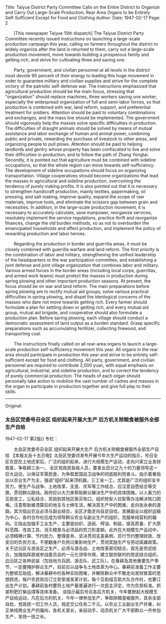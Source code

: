 Title: Taiyue District Party Committee Calls on the Entire District to Organize and Carry Out Large-Scale Production; Rear Area Organs to be Entirely Self-Sufficient Except for Food and Clothing
Author:
Date: 1947-02-17
Page: 2

　　[This newspaper Taiyue 15th dispatch] The Taiyue District Party Committee recently issued instructions on launching a large-scale production campaign this year, calling on farmers throughout the district to widely organize after the land is returned to them, carry out a large-scale production movement, move towards building a prosperous family and getting rich, and strive for cultivating three and saving one.

　　Party, government, and civilian personnel at all levels in the district must devote 90 percent of their energy to leading this huge movement in order to guarantee military and civilian supplies and strive for the complete victory of the patriotic self-defense war. The instructions emphasized that agricultural production should be the main focus, stressing that "organization" should replace machines, three workers saving one worker, especially the widespread organization of full and semi-labor forces, so that production is combined with war, land reform, support, and preferential treatment for soldiers. Attention should be paid to voluntary combinations and exchanges, and the mass line should be implemented. The government should vigorously help the masses solve specific difficulties in production. The difficulties of draught animals should be solved by means of mutual assistance and labor exchange of human and animal power, combining public and private, rewarding the purchase of livestock to other areas, and organizing people to pull plows. Attention should be paid to helping landlords and gentry whose property has been confiscated to live and solve their difficulties in production, and to follow the path of Zhang Yongtai. Secondly, it is pointed out that agriculture must be combined with sideline occupations, so that the whole region can move towards self-sufficiency. The development of sideline occupations should focus on organizing transportation. Village cooperatives should become organizations that lead the masses in agricultural and sideline production, overcoming the tendency of purely making profits. It is also pointed out that it is necessary to strengthen handicraft production, mainly textiles, papermaking, oil pressing, and salt making, improve quality, expand the scope of raw materials, improve tools, and eliminate the scissors gap between grain and necessities. In addition, in the large-scale production movement, it is necessary to accurately calculate, save manpower, reorganize services, resolutely implement the service regulations, practice thrift and reorganize finances, change the old burden methods, so as not to overburden the emancipated households and affect production, and implement the policy of rewarding production and labor heroes.

　　Regarding the production in border and guerrilla areas, it must be closely combined with guerrilla warfare and land reform. The first priority is the combination of labor and military, strengthening the unified leadership of the headquarters or the war participation committee, and establishing a joint defense and joint village organization that combines labor and military. Various armed forces in the border areas (including local corps, guerrillas, and armed work teams) must protect the masses in production during spring plowing and other important production seasons. At present, the focus should be on war and land reform. The main preparations before spring plowing are to rectify mutual aid groups, solve various practical difficulties in spring plowing, and dispel the ideological concerns of the masses who dare not move towards getting rich. Every farmer should formulate a plan for settling down or getting rich, and every mutual aid group, mutual aid brigade, and cooperative should also formulate a production plan. Before spring plowing, each village should conduct a democratic assessment of land output as a burden standard. Grasp specific preparations such as accumulating fertilizer, collecting firewood, and transporting coal.

　　The instructions finally called on all rear-area organs to launch a large-scale production self-sufficiency movement this year. All organs in the rear area should participate in production this year and strive to be entirely self-sufficient except for food and clothing. All party, government, and civilian personnel are required to contribute 2,000 yuan, with equal emphasis on agricultural, industrial, and sideline production, and to correct the tendency of purely commercial production. The heads of each organ should personally take action to mobilize the vast number of cadres and masses in the organ to participate in production together and give full play to their skills.



<hr /> 

Original: 


### 太岳区党委号召全区  组织起来开展大生产  后方机关除粮食被服外全部生产自给

1947-02-17
第2版()
专栏：

　　太岳区党委号召全区
    组织起来开展大生产
    后方机关除粮食被服外全部生产自给
    【本报太岳十五日电】太岳区党委顷发布开展今年大生产运动的指示，号召全区农民在土地还家后，广泛的组织起来，进行大规模生产运动，走向兴家立业发财致富，争取耕三余一。
    全区党政民各级人员，要拿出百分之九十的力量领导这一巨大运动，以保证军需民食，为争取爱国自卫战争的彻底胜利而奋斗。指示着重指出以农业生产为主，强调“组织”起来顶机器，三工省一工，尤其是广泛的组织全半劳力，使生产与战争、土地改革、支差、优军等工作结合，应注意自愿结合等交换，贯彻群众路线。政府应以大力来帮助群众解决生产中的具体困难。以人畜力的互助变工，公私结合，奖励到其他区贩买牲口，组织抢犁人拉犁等办法解决牲口困难。注意帮助被清算后的地主与士绅生活，解决其生产中的困难，走向张永泰的道路。其次指出农业必须与副业结合，全区才能走向自足自给。发展副业以组织运输为中心，各村合作社应成为领导群众农业与副业生产的组织，克服单纯营利的偏向。又指出加强手工业生产，主要是纺织、造纸、榨油、制盐，提高质量、扩大原料范围、改良工具、消灭粮食与必须品的剪刀形差额。此外在大规模生产运动中，必须精确计算、节约民力、整理差务、坚决贯彻支差条例、厉行节约整理财政、改变旧的负担方法，不使翻身户负担过重影响生产，贯彻奖励生产与劳动英雄政策。
    关于边沿区与游击区之生产，必须与游击战、土地改革密切结合，首先是劳武结合，加强指挥部或参战委员会的一元化领导作用，建立联防联村的劳武结合组织。边沿区之各种武装（包括地方兵团、游击队、武工队）。在春耕及其他重要生产季节，一定要掩护群众生产，目前应以战争与土地改革为中心。春耕前准备工作主要为整顿互助组，解决春耕中的各种实际困难，并解除群众中不敢走向发财致富的思想顾虑，每户农民皆应订立安家或发家计划，每个互助组互助大队合作社，也要订出生产计划。春耕前各村要将土地产量普遍进行一次民主评定，作为负担标准。抓紧积肥打柴运煤等具体准备。
    该指示最后号召各后方机关，今年要掀起大规模生产自给运动，凡在后方的机关，今年一律参加生产，争取除粮食被服外，其余全部自给，党政民一切工作人员，规定交公任务二千元，以农业工业副业生产并重，纠正单纯商业生产的偏向，各机关首长，亲自动手，动员机关广大干部群众一齐参加生产，发扬一技之长。
